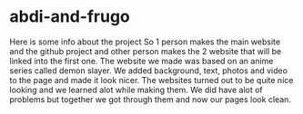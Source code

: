# abdi-and-frugo

Here is some info about the project 
So 1 person makes the main website and the github project and other person makes the 2 website that will be linked into the first one.
The website we made was based on an anime series called demon slayer.
We added background, text, photos and video to the page and made it look nicer.
The websites turned out to be quite nice looking and we learned alot while making them.
We did have alot of problems but together we got through them and now our pages look clean.
